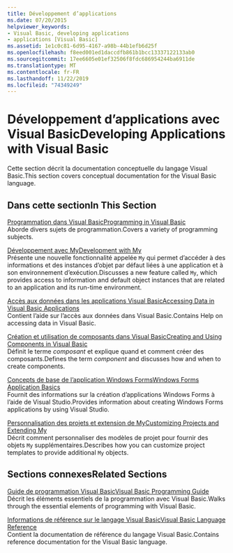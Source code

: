 ```yaml
---
title: Développement d’applications
ms.date: 07/20/2015
helpviewer_keywords:
- Visual Basic, developing applications
- applications [Visual Basic]
ms.assetid: 1e1c0c81-6d95-4167-a98b-44b1efb6d25f
ms.openlocfilehash: f8eed001ed1daccdfb861b1bcc13337122133ab0
ms.sourcegitcommit: 17ee6605e01ef32506f8fdc686954244ba6911de
ms.translationtype: MT
ms.contentlocale: fr-FR
ms.lasthandoff: 11/22/2019
ms.locfileid: "74349249"
---
```

# <a name="developing-applications-with-visual-basic"></a><span data-ttu-id="582cf-102">Développement d’applications avec Visual Basic</span><span class="sxs-lookup"><span data-stu-id="582cf-102">Developing Applications with Visual Basic</span></span>

<span data-ttu-id="582cf-103">Cette section décrit la documentation conceptuelle du langage Visual Basic.</span><span class="sxs-lookup"><span data-stu-id="582cf-103">This section covers conceptual documentation for the Visual Basic language.</span></span>  
  
## <a name="in-this-section"></a><span data-ttu-id="582cf-104">Dans cette section</span><span class="sxs-lookup"><span data-stu-id="582cf-104">In This Section</span></span>  

 [<span data-ttu-id="582cf-105">Programmation dans Visual Basic</span><span class="sxs-lookup"><span data-stu-id="582cf-105">Programming in Visual Basic</span></span>](../../visual-basic/developing-apps/programming/index.md)  
 <span data-ttu-id="582cf-106">Aborde divers sujets de programmation.</span><span class="sxs-lookup"><span data-stu-id="582cf-106">Covers a variety of programming subjects.</span></span>  
  
 [<span data-ttu-id="582cf-107">Développement avec My</span><span class="sxs-lookup"><span data-stu-id="582cf-107">Development with My</span></span>](../../visual-basic/developing-apps/development-with-my/index.md)  
 <span data-ttu-id="582cf-108">Présente une nouvelle fonctionnalité appelée `My` qui permet d’accéder à des informations et des instances d’objet par défaut liées à une application et à son environnement d’exécution.</span><span class="sxs-lookup"><span data-stu-id="582cf-108">Discusses a new feature called `My`, which provides access to information and default object instances that are related to an application and its run-time environment.</span></span>  
  
 [<span data-ttu-id="582cf-109">Accès aux données dans les applications Visual Basic</span><span class="sxs-lookup"><span data-stu-id="582cf-109">Accessing Data in Visual Basic Applications</span></span>](../../visual-basic/developing-apps/accessing-data.md)  
 <span data-ttu-id="582cf-110">Contient l’aide sur l’accès aux données dans Visual Basic.</span><span class="sxs-lookup"><span data-stu-id="582cf-110">Contains Help on accessing data in Visual Basic.</span></span>  
  
 [<span data-ttu-id="582cf-111">Création et utilisation de composants dans Visual Basic</span><span class="sxs-lookup"><span data-stu-id="582cf-111">Creating and Using Components in Visual Basic</span></span>](../../visual-basic/developing-apps/creating-and-using-components.md)  
 <span data-ttu-id="582cf-112">Définit le terme *composant* et explique quand et comment créer des composants.</span><span class="sxs-lookup"><span data-stu-id="582cf-112">Defines the term *component* and discusses how and when to create components.</span></span>  
  
 [<span data-ttu-id="582cf-113">Concepts de base de l’application Windows Forms</span><span class="sxs-lookup"><span data-stu-id="582cf-113">Windows Forms Application Basics</span></span>](../../visual-basic/developing-apps/windows-forms/index.md)  
 <span data-ttu-id="582cf-114">Fournit des informations sur la création d’applications Windows Forms à l’aide de Visual Studio.</span><span class="sxs-lookup"><span data-stu-id="582cf-114">Provides information about creating Windows Forms applications by using Visual Studio.</span></span>  
  
 [<span data-ttu-id="582cf-115">Personnalisation des projets et extension de My</span><span class="sxs-lookup"><span data-stu-id="582cf-115">Customizing Projects and Extending My</span></span>](../../visual-basic/developing-apps/customizing-extending-my/index.md)  
 <span data-ttu-id="582cf-116">Décrit comment personnaliser des modèles de projet pour fournir des objets `My` supplémentaires.</span><span class="sxs-lookup"><span data-stu-id="582cf-116">Describes how you can customize project templates to provide additional `My` objects.</span></span>  
  
## <a name="related-sections"></a><span data-ttu-id="582cf-117">Sections connexes</span><span class="sxs-lookup"><span data-stu-id="582cf-117">Related Sections</span></span>  

 [<span data-ttu-id="582cf-118">Guide de programmation Visual Basic</span><span class="sxs-lookup"><span data-stu-id="582cf-118">Visual Basic Programming Guide</span></span>](../../visual-basic/programming-guide/index.md)  
 <span data-ttu-id="582cf-119">Décrit les éléments essentiels de la programmation avec Visual Basic.</span><span class="sxs-lookup"><span data-stu-id="582cf-119">Walks through the essential elements of programming with Visual Basic.</span></span>  
  
 [<span data-ttu-id="582cf-120">Informations de référence sur le langage Visual Basic</span><span class="sxs-lookup"><span data-stu-id="582cf-120">Visual Basic Language Reference</span></span>](../../visual-basic/language-reference/index.md)  
 <span data-ttu-id="582cf-121">Contient la documentation de référence du langage Visual Basic.</span><span class="sxs-lookup"><span data-stu-id="582cf-121">Contains reference documentation for the Visual Basic language.</span></span>
